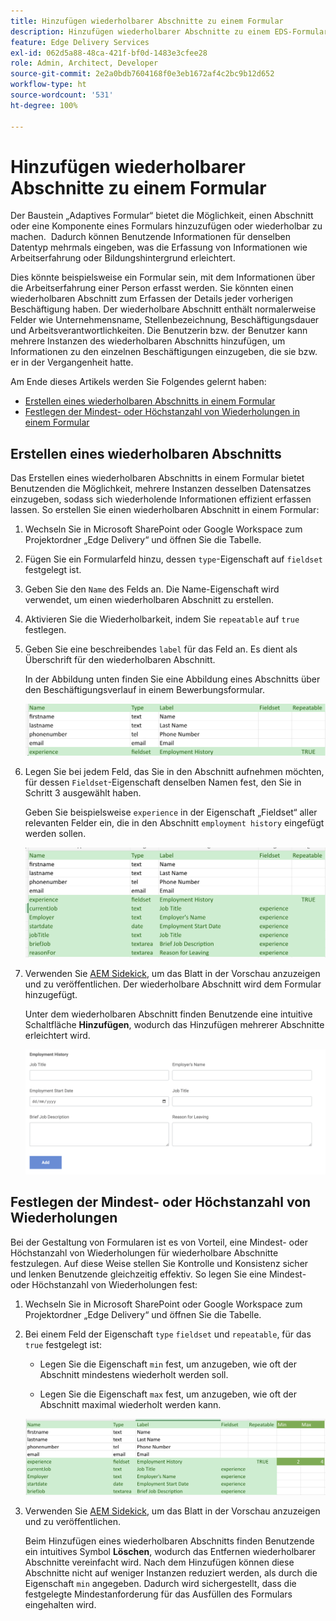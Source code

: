```yaml
---
title: Hinzufügen wiederholbarer Abschnitte zu einem Formular
description: Hinzufügen wiederholbarer Abschnitte zu einem EDS-Formular
feature: Edge Delivery Services
exl-id: 062d5a88-48ca-421f-bf0d-1483e3cfee28
role: Admin, Architect, Developer
source-git-commit: 2e2a0bdb7604168f0e3eb1672af4c2bc9b12d652
workflow-type: ht
source-wordcount: '531'
ht-degree: 100%

---
```


# Hinzufügen wiederholbarer Abschnitte zu einem Formular

Der Baustein „Adaptives Formular“ bietet die Möglichkeit, einen Abschnitt oder eine Komponente eines Formulars hinzuzufügen oder wiederholbar zu machen.  Dadurch können Benutzende Informationen für denselben Datentyp mehrmals eingeben, was die Erfassung von Informationen wie Arbeitserfahrung oder Bildungshintergrund erleichtert.

Dies könnte beispielsweise ein Formular sein, mit dem Informationen über die Arbeitserfahrung einer Person erfasst werden. Sie könnten einen wiederholbaren Abschnitt zum Erfassen der Details jeder vorherigen Beschäftigung haben. Der wiederholbare Abschnitt enthält normalerweise Felder wie Unternehmensname, Stellenbezeichnung, Beschäftigungsdauer und Arbeitsverantwortlichkeiten. Die Benutzerin bzw. der Benutzer kann mehrere Instanzen des wiederholbaren Abschnitts hinzufügen, um Informationen zu den einzelnen Beschäftigungen einzugeben, die sie bzw. er in der Vergangenheit hatte.

Am Ende dieses Artikels werden Sie Folgendes gelernt haben:

- [Erstellen eines wiederholbaren Abschnitts in einem Formular](#add-repeatable-sections-to-a-form)
- [Festlegen der Mindest- oder Höchstanzahl von Wiederholungen in einem Formular](#set-minimum-or-maximum-number-of-repetitions-for-a-repeatable-section)

## Erstellen eines wiederholbaren Abschnitts

Das Erstellen eines wiederholbaren Abschnitts in einem Formular bietet Benutzenden die Möglichkeit, mehrere Instanzen desselben Datensatzes einzugeben, sodass sich wiederholende Informationen effizient erfassen lassen. So erstellen Sie einen wiederholbaren Abschnitt in einem Formular:

1. Wechseln Sie in Microsoft SharePoint oder Google Workspace zum Projektordner „Edge Delivery“ und öffnen Sie die Tabelle.

1. Fügen Sie ein Formularfeld hinzu, dessen `type`-Eigenschaft auf `fieldset` festgelegt ist.
1. Geben Sie den `Name` des Felds an. Die Name-Eigenschaft wird verwendet, um einen wiederholbaren Abschnitt zu erstellen.
1. Aktivieren Sie die Wiederholbarkeit, indem Sie `repeatable` auf `true` festlegen.
1. Geben Sie eine beschreibendes `label` für das Feld an. Es dient als Überschrift für den wiederholbaren Abschnitt.

   In der Abbildung unten finden Sie eine Abbildung eines Abschnitts über den Beschäftigungsverlauf in einem Bewerbungsformular.

   ![](/help/edge/assets/repeatable-section-example-job-application-form.png)

1. Legen Sie bei jedem Feld, das Sie in den Abschnitt aufnehmen möchten, für dessen `Fieldset`-Eigenschaft denselben Namen fest, den Sie in Schritt 3 ausgewählt haben.

   Geben Sie beispielsweise `experience` in der Eigenschaft „Fieldset“ aller relevanten Felder ein, die in den Abschnitt `employment history` eingefügt werden sollen.

   ![Beispiel für das Feld eines wiederholbaren Abschnitts und dessen Eigenschaften](/help/edge/assets/repeatable-section--mention-fieldset-name-example-job-application-form.png)

1. Verwenden Sie [AEM Sidekick](https://www.aem.live/developer/tutorial#preview-and-publish-your-content), um das Blatt in der Vorschau anzuzeigen und zu veröffentlichen. Der wiederholbare Abschnitt wird dem Formular hinzugefügt.

   Unter dem wiederholbaren Abschnitt finden Benutzende eine intuitive Schaltfläche **Hinzufügen**, wodurch das Hinzufügen mehrerer Abschnitte erleichtert wird.

   ![wiederholbarer Abschnitt, Schaltfläche „Hinzufügen“, um mehrere Abschnitte hinzuzufügen ](/help/edge/assets/repeatable-section-example.png)


## Festlegen der Mindest- oder Höchstanzahl von Wiederholungen

Bei der Gestaltung von Formularen ist es von Vorteil, eine Mindest- oder Höchstanzahl von Wiederholungen für wiederholbare Abschnitte festzulegen. Auf diese Weise stellen Sie Kontrolle und Konsistenz sicher und lenken Benutzende gleichzeitig effektiv. So legen Sie eine Mindest- oder Höchstanzahl von Wiederholungen fest:

1. Wechseln Sie in Microsoft SharePoint oder Google Workspace zum Projektordner „Edge Delivery“ und öffnen Sie die Tabelle.

1. Bei einem Feld der Eigenschaft `type` `fieldset` und `repeatable`, für das `true` festgelegt ist:

   - Legen Sie die Eigenschaft `min` fest, um anzugeben, wie oft der Abschnitt mindestens wiederholt werden soll.

   - Legen Sie die Eigenschaft `max` fest, um anzugeben, wie oft der Abschnitt maximal wiederholt werden kann.

   ![Festlegen der Eigenschaft „Mindest“ und „Höchst“, um anzugeben, wie oft der Abschnitt wiederholt werden kann](/help/edge/assets/repeatable-section-set-min-max.png)

1. Verwenden Sie [AEM Sidekick](https://www.aem.live/developer/tutorial#preview-and-publish-your-content), um das Blatt in der Vorschau anzuzeigen und zu veröffentlichen.

   Beim Hinzufügen eines wiederholbaren Abschnitts finden Benutzende ein intuitives Symbol **Löschen**, wodurch das Entfernen wiederholbarer Abschnitte vereinfacht wird. Nach dem Hinzufügen können diese Abschnitte nicht auf weniger Instanzen reduziert werden, als durch die Eigenschaft `min` angegeben. Dadurch wird sichergestellt, dass die festgelegte Mindestanforderung für das Ausfüllen des Formulars eingehalten wird.


